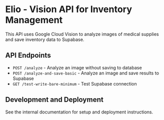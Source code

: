 # Elio - Vision API for Inventory Management

This API uses Google Cloud Vision to analyze images of medical supplies and save inventory data to Supabase.

## API Endpoints

- `POST /analyze` - Analyze an image without saving to database
- `POST /analyze-and-save-basic` - Analyze an image and save results to Supabase
- `GET /test-write-bare-minimum` - Test Supabase connection

## Development and Deployment
See the internal documentation for setup and deployment instructions.
